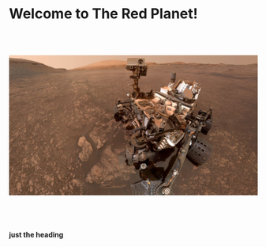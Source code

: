 <h1 class="text-red">Welcome to The Red Planet!</h1>


<br>
<br>
<p align="center">
<img src="Missions_to_Mars/static/jumbotron_background.jpg" alt="Mars out of range ... Waiting for Satellite" max-height="70%" max-width="70%">
<p>
<br>
<br> 
<h4> just the heading</h4>
